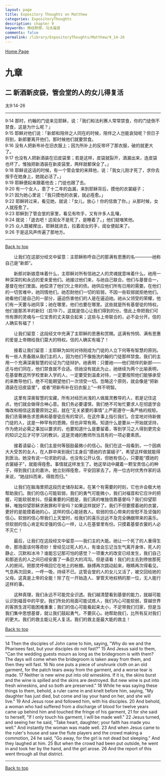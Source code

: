 ```yaml
---
layout: page
title: Expository Thoughts on Matthew
categories: ExpositoryThoughts
description: chapter 9
keywords: 释经默想，马太福音
comments: false
permalink: /library/ExpositoryThoughts/Matthew/9_14-26
---
```

[ Home Page ]({{site.baseurl}}/index) <br>

<a name="0"></a>
# 九章 

## 二 新酒新皮袋，管会堂的人的女儿得复活

太9:14-26

***

9:14 那时，约翰的门徒来见耶稣，说：「我们和法利赛人常常禁食，你的门徒倒不禁食，这是为什么呢？」<br>
9:15 耶稣对他们说：「新郎和陪伴之人同在的时候，陪伴之人岂能哀恸呢？但日子将到，新郎要离开他们，那时候他们就要禁食。<br>
9:16 没有人把新布补在旧衣服上；因为所补上的反带坏了那衣服，破的就更大了。<br>
9:17 也没有人把新酒装在旧皮袋里；若是这样，皮袋就裂开，酒漏出来，连皮袋也坏了。惟独把新酒装在新皮袋里，两样就都保全了。」<br>
9:18 耶稣说这话的时候，有一个管会堂的来拜他，说：「我女儿刚才死了，求你去按手在她身上，她就必活了。」<br>
9:19 耶稣便起来跟着他去；门徒也跟了去。<br>
9:20 有一个女人，患了十二年的血漏，来到耶稣背后，摸他的衣裳繸子；<br>
9:21 因为她心里说：「我只摸他的衣裳，就必痊愈。」<br>
9:22 耶稣转过来，看见她，就说：「女儿，放心！你的信救了你。」从那时候，女人就痊愈了。<br>
9:23 耶稣到了管会堂的家里，看见有吹手，又有许多人乱嚷，<br>
9:24 就说：「退去吧！这闺女不是死了，是睡着了。」他们就嗤笑他。<br>
9:25 众人既被撵出，耶稣就进去，拉着闺女的手，闺女便起来了。<br>
9:26 于是这风声传遍了那地方。<br>

***

[Back to top](#0)

&emsp;&emsp;让我们在这部分经文中留意：主耶稣称呼自己的那满有恩惠的名————祂称自己是“新郎”。

&emsp;&emsp;新郎对新娘意味着什么，主耶稣对所有信祂之人的灵魂就意味着什么。祂用一种深深的和永远的爱来爱他们。祂接过他们来，与祂自己联合。他们与基督合一，基督在他们里面。祂偿清了他们欠上帝的债。祂供应他们所有日用的需要。在他们的一切苦难中，祂同情他们。祂忍耐他们一切的软弱，不因一些软弱就拒绝他们。祂看他们是自己的一部分，逼迫伤害他们的人是在逼迫祂。祂从父领受的荣耀，他们有一天要与祂同享；祂在哪里，他们也要在哪里。这些就是所有基督徒的特权。他们是那羔羊的新妇（启19:7）。这就是信心让我们得到的分。借此上帝把我们可怜有罪的灵魂与一位宝贵的丈夫联合起来；这些与上帝联合的，必不会分开。信的人确实有福了！

&emsp;&emsp;让我们留意：这段经文中充满了主耶稣的恩惠和赏赐。这满有怜悯、满有恩惠的爱是上帝赐给我们莫大的特权。信的人确实有福了！

&emsp;&emsp;接着让我们留意：主耶稣为如何对待刚成为门徒的人立下何等有智慧的原则。有一些人责备跟从我们主的人，因为他们不像施洗约翰的门徒那样禁食。我们的主用一个充满深奥智慧的论证为门徒辩护。祂表明：只要祂——他们陪伴的新郎——还与他们同在，他们禁食就不合适。但祂没有就此为止，祂继续为两个比喻表明，在基督教这所学校里新入学的人，一定要受到温柔对待，一定要按照他们能够承受的来教导他们，绝不可能期望他们一次领受一切。忽略这个原则，就会像是“把新酒装在旧皮袋里”，或者“把新布补在旧衣服上”一样不明智。

&emsp;&emsp;这里有深奥智慧的宝藏，所有对经历尚浅的人做属灵教导的人，若是记住这点，他们就会做得合神心意。我们务必要谨慎，我们绝不可匆忙要求人在彻底学会悔改和相信这首要原则之前，就在“无关紧要的事情”上严密遵守一条严格的规矩。我们丞需祷告求恩典和基督徒应有的常识，在这件事上指引我们。合宜地对待新做门徒的人，这是一种罕有的恩赐，但也非常有用。知道什么是要从一开始就坚持，作为绝对必需之事加以要求的，也要知道什么是要留着，等到学习之人得到更完全的知识之后才可学习的教训，这是灵魂的教师所当具有的一项必要素质。

&emsp;&emsp;接着请留心：我们主是何等鼓励最微小的信心。我们在这一段看到，一个因病大大受苦的女人，在人群中来到我们主身后“摸祂的衣裳繸子”，希望这样做就能得到医治。她没有说一句求助的话，也没有公开认信，但她有信心，只要能“摸祂的衣裳繸子”，就能得痊愈。事情就这样发生了。她这举动中藏着一颗宝贵信心的种子，得到我们主的嘉许。她立刻得痊愈，平安回家去了。用一位古时优秀作家的话来说，“她战抖而来，得胜而归。”

&emsp;&emsp;让我们在脑海里把这段历史储存起来。在某个有需要的时刻，它也许会极大地帮助我们。我们的信心可能软弱，我们的勇气可能微小，我们对福音和它应许的把握，可能软弱发抖，但最重要的问题是，我们真的唯独信靠基督吗？我们仰望耶稣，唯独仰望耶稣求赦罪和平安吗？如果这样就好了。我们不但要摸着祂的衣裳，更好的是能摸着祂的心，这样的信心能拯救人。软弱的信心带来的安慰不及坚强的信心。软弱的信心带我们上天堂时，给我们的喜乐远远不及完全确据带来的喜乐。但软弱的信心肯定和坚强的信心一样，让人在基督里有份。只摸着基督衣裳的人必不灭亡！

&emsp;&emsp;最后，让我们在这段经文中留意——我们主的大能。祂让一个死了的人重得生命，那场面该何等奇妙！曾经见过死人的人，有谁会忘记当生气离开身体，死人的静止、沉默和冰冷？谁能忘记那可怕的感觉？一项重大的改变已经发生，我们自己和那逝去的人之间已经安置了一条巨大的鸿沟。但是请看！我们的主去到停放那死人的房间。把那灵呼唤回它在地上的帐棚。脉搏再次跳动起来，眼睛再次得看见，气息再次回来，一呼一吸，持续不已。这管会堂的人的女儿又活了，被交回给她的父母。这真是上帝的全能！除了在一开始造人、掌管天地权柄的那一位，无人能行这样的事。

&emsp;&emsp;这种真理，我们永远不可能完全识透。我们越清楚看到基督的能力，就越可能认识到福音中的平安。我们所处的局面可能试炼人，我们内心可能软弱，穿越世界的客旅生涯可能困难重重；我们的信心可能看起来太小，不足带我们归家，但是当我们集中思想基督，就让我们鼓起勇气，不要灰心。祂帮助我们，比所有反对我们的更大。我们的救主能让死人复活。我们的救主是最大能的救主！

[Back to top](#0)

***

14 Then the disciples of John came to him, saying, "Why do we and the Pharisees fast, but your disciples do not fast?" 15 And Jesus said to them, "Can the wedding guests mourn as long as the bridegroom is with them? The days will come when the bridegroom is taken away from them, and then they will fast. 16 No one puts a piece of unshrunk cloth on an old garment, for the patch tears away from the garment, and a worse tear is made. 17 Neither is new wine put into old wineskins. If it is, the skins burst and the wine is spilled and the skins are destroyed. But new wine is put into fresh wineskins, and so both are preserved." 18 While he was saying these things to them, behold, a ruler came in and knelt before him, saying, "My daughter has just died, but come and lay your hand on her, and she will live." 19 And Jesus rose and followed him, with his disciples. 20 And behold, a woman who had suffered from a discharge of blood for twelve years came up behind him and touched the fringe of his garment, 21 for she said to herself, "If I only touch his garment, I will be made well." 22 Jesus turned, and seeing her he said, "Take heart, daughter; your faith has made you well." And instantly the woman was made well. 23 And when Jesus came to the ruler's house and saw the flute players and the crowd making a commotion, 24 he said, "Go away, for the girl is not dead but sleeping." And they laughed at him. 25 But when the crowd had been put outside, he went in and took her by the hand, and the girl arose. 26 And the report of this went through all that district.

***

[Back to top](#0)
